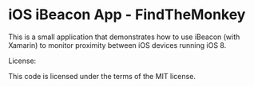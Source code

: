 iOS iBeacon App - FindTheMonkey
===============================

This is a small application that demonstrates how to use iBeacon (with Xamarin) to monitor proximity between iOS devices running iOS 8.


License:

This code is licensed under the terms of the MIT license.

